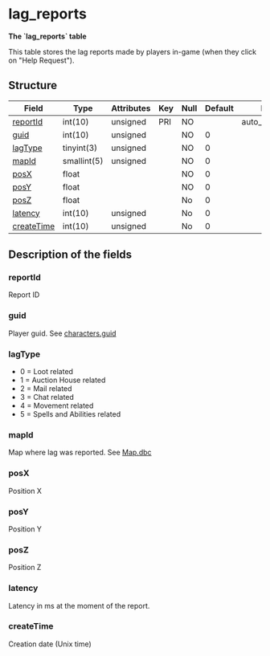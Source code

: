 # lag\_reports

**The \`lag\_reports\` table**

This table stores the lag reports made by players in-game (when they click on "Help Request").

## Structure

| Field                     | Type        | Attributes | Key | Null | Default | Extra          | Comment |
|---------------------------|-------------|------------|-----|------|---------|----------------|---------|
| [reportId](#reportid)     | int(10)     | unsigned   | PRI | NO   |         |auto\_increment |         |
| [guid](#guid)             | int(10)     | unsigned   |     | NO   | 0       |                |         |
| [lagType](#lagtype)       | tinyint(3)  | unsigned   |     | NO   | 0       |                |         |
| [mapId](#mapid)           | smallint(5) | unsigned   |     | NO   | 0       |                |         |
| [posX](#posx)             | float       |            |     | NO   | 0       |                |         |
| [posY](#posy)             | float       |            |     | NO   | 0       |                |         |
| [posZ](#posz)             | float       |            |     | No   | 0       |                |         |
| [latency](#latency)       | int(10)     | unsigned   |     | No   | 0       |                |         |
| [createTime](#createtime) | int(10)     | unsigned   |     | No   | 0       |                |         |

## Description of the fields

### reportId

Report ID

### guid

Player guid. See [characters.guid](characters.md#guid)

### lagType

* 0 = Loot related
* 1 = Auction House related
* 2 = Mail related
* 3 = Chat related
* 4 = Movement related
* 5 = Spells and Abilities related

### mapId

Map where lag was reported. See [Map.dbc](../../dbc/Map.md)

### posX

Position X

### posY

Position Y

### posZ

Position Z

### latency

Latency in ms at the moment of the report.

### createTime

Creation date (Unix time)
